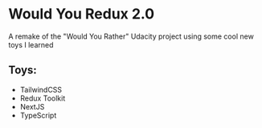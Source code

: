 # Would You Redux 2.0

A remake of the "Would You Rather" Udacity project using some cool new toys I learned

## Toys:

-  TailwindCSS
-  Redux Toolkit
-  NextJS
-  TypeScript
